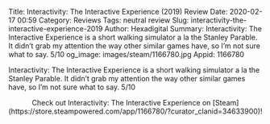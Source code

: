 Title: Interactivity: The Interactive Experience (2019) Review
Date: 2020-02-17 00:59
Category: Reviews
Tags: neutral review
Slug: interactivity-the-interactive-experience-2019
Author: Hexadigital
Summary: Interactivity: The Interactive Experience is a short walking simulator a la the Stanley Parable. It didn’t grab my attention the way other similar games have, so I’m not sure what to say. 5/10
og_image: images/steam/1166780.jpg
Appid: 1166780

Interactivity: The Interactive Experience is a short walking simulator a la the Stanley Parable. It didn’t grab my attention the way other similar games have, so I’m not sure what to say. 5/10

<center>Check out Interactivity: The Interactive Experience on [Steam](https://store.steampowered.com/app/1166780/?curator_clanid=34633900)!</center>
